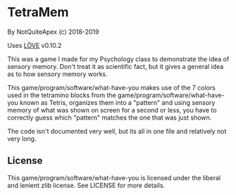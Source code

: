 # TetraMem
By NotQuiteApex (c) 2018-2019

Uses [LÖVE](https://love2d.org/) v0.10.2

This was a game I made for my Psychology class to demonstrate the idea of sensory memory. Don't treat it as scientific fact, but it gives a general idea as to how sensory memory works.

This game/program/software/what-have-you makes use of the 7 colors used in the tetramino blocks from the game/program/software/what-have-you known as Tetris, organizes them into a "pattern" and using sensory memory of what was shown on screen for a second or less, you have to correctly guess which "pattern" matches the one that was just shown.

The code isn't documented very well, but its all in one file and relatively not very long.

## License
This game/program/software/what-have-you is licensed under the liberal and lenient zlib license. See LICENSE for more details.